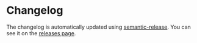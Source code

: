 # Changelog

The changelog is automatically updated using
[semantic-release](https://github.com/semantic-release/semantic-release). You
can see it on the
[releases page](https://github.com/gustavo-meilus/eslint-plugin-playwright/releases).
